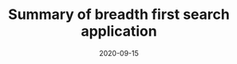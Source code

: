 ---
title: 'Summary of breadth first search application'
date: 2020-09-15
permalink: /posts/2020/09/leetcode-graph-bfs/
tags:
  - Leetcode
  - Algorithms
  - code interview
  - graph
  - breadth first search
---